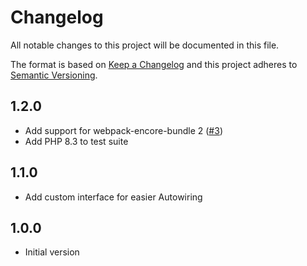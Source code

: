# Changelog

All notable changes to this project will be documented in this file.

The format is based on [Keep a Changelog](http://keepachangelog.com/en/1.0.0/) and this project adheres to [Semantic Versioning](http://semver.org/spec/v2.0.0.html).

## 1.2.0
- Add support for webpack-encore-bundle 2 ([#3](https://github.com/lcharette/webpack-encore-twig/issues/3))
- Add PHP 8.3 to test suite

## 1.1.0
- Add custom interface for easier Autowiring

## 1.0.0
- Initial version